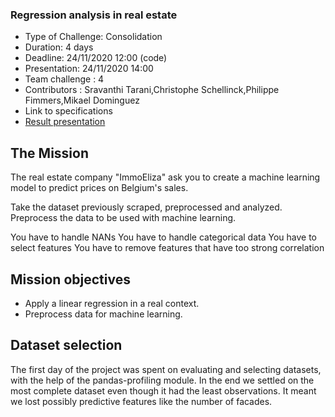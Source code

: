 ### Regression analysis in real estate

* Type of Challenge: Consolidation
* Duration: 4 days
* Deadline: 24/11/2020 12:00 (code)
* Presentation: 24/11/2020 14:00
* Team challenge : 4
* Contributors : Sravanthi Tarani,Christophe Schellinck,Philippe Fimmers,Mikael Dominguez
* Link to specifications
* [Result presentation](https://github.com/wiiki09/real_estate_regression/blob/main/GPT-3%20challenge-regression.pdf)

## The Mission
The real estate company "ImmoEliza" ask you to create a machine learning model to predict prices on Belgium's sales.

Take the dataset previously scraped, preprocessed and analyzed. Preprocess the data to be used with machine learning.

You have to handle NANs
You have to handle categorical data
You have to select features
You have to remove features that have too strong correlation

## Mission objectives
* Apply a linear regression in a real context.
* Preprocess data for machine learning.

## Dataset selection
The first day of the project was spent on evaluating and selecting datasets, with the help of the pandas-profiling module.
In the end we settled on the most complete dataset even though it had the least observations.
It meant we lost possibly predictive features like the number of facades.



